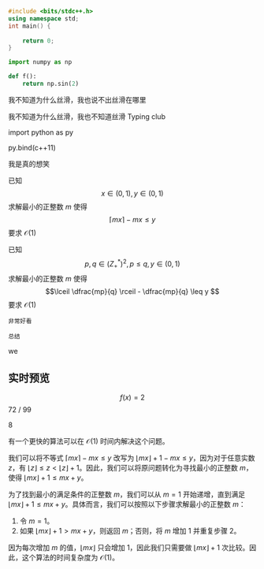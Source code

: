 
```cpp
#include <bits/stdc++.h>
using namespace std;
int main() {
	
	return 0;
}
```

```py
import numpy as np

def f():
	return np.sin(2)
```


我不知道为什么丝滑，我也说不出丝滑在哪里

我不知道为什么丝滑，我也不知道丝滑
Typing club

import python as py

py.bind(c++11)

我是真的想笑

已知 $$x \in (0, 1), y \in (0, 1)$$求解最小的正整数 $m$ 使得 $$\lceil mx \rceil - mx \leq y $$要求 $\mathcal{O}(1)$


已知 $$p, q \in (Z_+^*) ^ 2, p \leq q, y \in (0, 1)$$求解最小的正整数 $m$ 使得 $$\lceil \dfrac{mp}{q} \rceil - \dfrac{mp}{q} \leq y $$要求 $\mathcal{O}(1)$


```ad-note
非常好看
```

```ad-summary
总结
```


we

## 实时预览

$$f(x) = 2$$
72 / 99 

8

有一个更快的算法可以在 $\mathcal{O}(1)$ 时间内解决这个问题。

我们可以将不等式 $\lceil mx \rceil - mx \leq y$ 改写为 $\lfloor mx \rfloor + 1 - mx \leq y$，因为对于任意实数 $z$，有 $\lfloor z \rfloor \leq z < \lfloor z \rfloor + 1$。因此，我们可以将原问题转化为寻找最小的正整数 $m$，使得 $\lfloor mx \rfloor + 1 \leq mx + y$。

为了找到最小的满足条件的正整数 $m$，我们可以从 $m = 1$ 开始递增，直到满足 $\lfloor mx \rfloor + 1 \leq mx + y$。具体而言，我们可以按照以下步骤求解最小的正整数 $m$：

1.  令 $m = 1$。
2.  如果 $\lfloor mx \rfloor + 1 > mx + y$，则返回 $m$；否则，将 $m$ 增加 $1$ 并重复步骤 2。

因为每次增加 $m$ 的值，$\lfloor mx \rfloor$ 只会增加 $1$，因此我们只需要做 $\lfloor mx \rfloor + 1$ 次比较。因此，这个算法的时间复杂度为 $\mathcal{O}(1)$。 